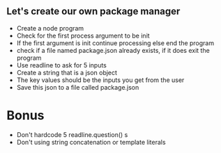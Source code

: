 
## Let's create our own package manager

* Create a node program
* Check for the first process argument to be init
* If the first argument is init continue processing else end the program
* check if a file named package.json already exists, if it does exit the program
* Use readline to ask for 5 inputs
* Create a string that is a json object
* The key values should be the inputs you get from the user
* Save this json to a file called package.json

# Bonus
* Don't hardcode 5 readline.question() s
* Don't using string concatenation or template literals
